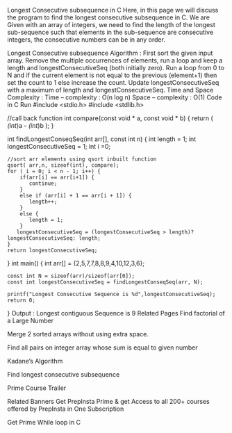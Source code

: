 Longest Consecutive subsequence in C
Here, in this page we will discuss the program to find the longest consecutive subsequence in C. We are Given with an array of integers, we need to find the length of the longest sub-sequence such that elements in the sub-sequence are consecutive integers, the consecutive numbers can be in any order.

Longest Consecutive subsequence
Algorithm :
First sort the given input array.
Remove the multiple occurrences of elements, run a loop and keep a length and longestConsecutiveSeq (both initially zero).
Run a loop from 0 to N and if the current element is not equal to the previous (element+1) then set the count to 1 else increase the count.
Update longestConsecutiveSeq  with a maximum of length and longestConsecutiveSeq.
Time and Space Complexity :
Time – complexity : O(n log n)
Space – complexity : O(1)
Code in C
Run
#include <stdio.h>
#include <stdlib.h>

//call back function
int compare(const void * a, const void * b)
{
    return ( *(int*)a - *(int*)b );
}

int findLongestConseqSeq(int arr[], const int n)
{
    int length = 1;
    int longestConsecutiveSeq = 1;
    int i =0;
    
    //sort arr elements using qsort inbuilt function
    qsort( arr,n, sizeof(int), compare);
    for ( i = 0; i < n - 1; i++) {
        if(arr[i] == arr[i+1]) { 
           continue; 
        }
        else if (arr[i] + 1 == arr[i + 1]) { 
           length++; 
        } 
        else {
           length = 1; 
        } 
       longestConsecutiveSeq = (longestConsecutiveSeq > length)? longestConsecutiveSeq: length;
    }
    return longestConsecutiveSeq;
}
int main()
{
    int arr[] = {2,5,7,7,8,8,9,4,10,12,3,6};
    
    const int N = sizeof(arr)/sizeof(arr[0]);
    const int longestConsecutiveSeq = findLongestConseqSeq(arr, N);
    
    printf("Longest Consecutive Sequence is %d",longestConsecutiveSeq);
    return 0;
}
Output :
Longest contiguous Sequence is 9
Related Pages
Find factorial of a Large Number 

Merge 2 sorted arrays without using extra space.

Find all pairs on integer array whose sum is equal to given number 

Kadane’s Algorithm

Find longest consecutive subsequence 

Prime Course Trailer

Related Banners
Get PrepInsta Prime & get Access to all 200+ courses offered by PrepInsta in One Subscription

Get Prime
While loop in C
